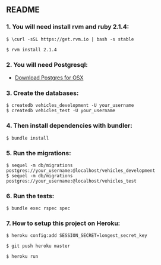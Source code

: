 ## README

### 1. You will need install rvm and ruby 2.1.4:

    $ \curl -sSL https://get.rvm.io | bash -s stable

    $ rvm install 2.1.4

### 2. You will need Postgresql:

- [Download Postgres for OSX](http://postgresapp.com/)

### 3. Create the databases:

    $ createdb vehicles_development -U your_username
    $ createdb vehicles_test -U your_username

### 4. Then install dependencies with bundler:

    $ bundle install

### 5. Run the migrations:

    $ sequel -m db/migrations postgres://your_username:@localhost/vehicles_development
    $ sequel -m db/migrations postgres://your_username:@localhost/vehicles_test

### 6. Run the tests:

    $ bundle exec rspec spec

### 7. How to setup this project on Heroku:

    $ heroku config:add SESSION_SECRET=longest_secret_key

    $ git push heroku master

    $ heroku run
